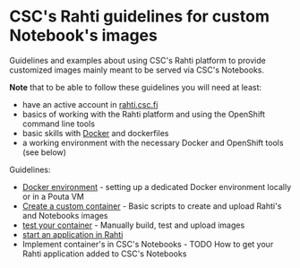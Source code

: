 # CSC's Rahti guidelines for custom Notebook's images
Guidelines and examples about using CSC's Rahti platform to provide customized images mainly meant to be served via CSC's Notebooks.

**Note** that to be able to follow these guidelines you will need at least:
- have an active account in [rahti.csc.fi](https://rahti.csc.fi/)
- basics of working with the Rahti platform and using the OpenShift command line tools
- basic skills with [Docker](https://docs.docker.com/) and dockerfiles
- a working environment with the necessary Docker and OpenShift tools (see below)

Guidelines:
- [Docker environment](./pouta_docker_factory.md) - setting up a dedicated Docker environment locally or in a Pouta VM
- [Create a custom container](./create_custom_rahti_images.md) - Basic scripts to create and upload Rahti's and Notebooks images
- [test your container](./testing_your_container.md) - Manually build, test and upload images
- [start an application in Rahti](start_rahti_app.md)
- Implement container's in CSC's Notebooks - TODO How to get your Rahti application added to CSC's Notebooks
